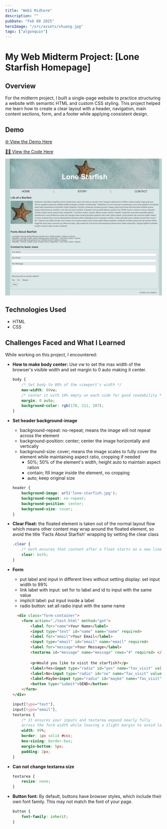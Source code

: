 ```yaml
---
title: "Web1 Midterm"
description: ""
pubDate: "Feb 08 2025"
heroImage: "/src/assets/shuang.jpg"
tags: ["algonquin"]
---
```

# My Web Midterm Project: [Lone Starfish Homepage]

## Overview
For the midterm project, I built a single-page website to practice structuring a website with semantic HTML and custom CSS styling. This project helped me learn how to create a clear layout with a header, navigation, main content sections, form, and a footer while applying consistent design.

## Demo
[🌐 View the Demo Here](https://liu00701.github.io/midterm/)

[🧑‍💻 View the Code Here](https://github.com/liu00701/liu00701.github.io/tree/main/midterm)

![Screenshot of Website](/src/assets/blog/screenshot-lone-starfish.jpg)

## Technologies Used
- HTML
- CSS

## Challenges Faced and What I Learned
While working on this project, I encountered:
- **How to make body center:** Use vw to set the max width of the browser's visible width and set margin to 0 auto making it center.

    ``` css
    body {
        /* Set body to 80% of the viewport's width */
        max-width: 80vw; 
        /* Center it with 10% empty on each side for good readability */
        margin: 0 auto;  
        background-color: rgb(178, 211, 207);
    }
    ```

- **Set header background-image** 
    - background-repeat: no-repeat; means the image will not repeat across the element
    - background-position: center; center the image horizontally and vertically
    - background-size: cover; means the image scales to fully cover the element while maintaining aspect ratio, cropping if needed
        - 50%; 50% of the element's width, height auto to maintain aspect ration
        - contain; fill image inside the element, no cropping
        - auto; keep original size

    ``` css
    header {
        background-image: url('lone-starfish.jpg');
        background-repeat: no-repeat;
        background-position: center;
        background-size: cover;
    }
    ```

- **Clear Float:** the floated element is taken out of the normal layout flow which means other content may wrap around the floated element, so avoid the title 'Facts About Starfish' wrapping by setting the clear class
    ``` css
    .clear {
        /* both ensures that content after a float starts on a new line, not beside the floated element */
        clear: both;
    }
    ```

- **Form**
    - put label and input in different lines without setting display: set input width to 99%
    - link label with input: set for to label and id to input with the same value
    - implicit label: put input inside a label 
    - radio button: set all radio input with the same name
    
    ``` html
      <div class="form-container">
        <form action="./test.html" method="get">
            <label for="name">Your Name</label>
            <input type="text" id="name" name="name" required>
            <label for="email">Your Email</label>
            <input type="email" id="email" name="email" required>
            <label for="message">Your Message</label>
            <textarea id="message" name="message" rows="4" required> </textarea>

            <p>Would you like to visit the starfish?</p>
            <label>Yes<input type="radio" id="yes" name="fav_visit" value="Yes"></label>
            <label>No<input type="radio" id="no" name="fav_visit" value="No"></label>
            <label>Maybe<input type="radio" id="maybe" name="fav_visit" value="Maybe"></label>
            <button type="submit">SEND</button>
        </form>
    </div>
    ```

    ``` css
    input[type="text"],
    input[type="email"],
    textarea {
        /* It ensures your inputs and textarea expand nearly fully 
        across the form width while leaving a slight margin to avoid layout issues */
        width: 99%;
        border: 1px solid #ccc;
        box-sizing: border-box;
        margin-bottom: 5px;
        padding: 2px;
    }
    ```

- **Can not change textarea size**
    ``` css
    textarea {
        resize: none;
    }
    ```

- **Button font:** By default, buttons have browser styles, which include their own font family. This may not match the font of your page.
    ``` css
    button {
        font-family: inherit;
    }
    ```